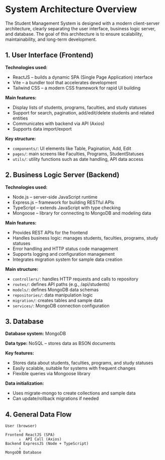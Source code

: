 # System Architecture Overview

The Student Management System is designed with a modern client-server architecture, clearly separating the user interface, business logic server, and database. The goal of this architecture is to ensure scalability, maintainability, and long-term development.

## 1. User Interface (Frontend)

**Technologies used:**

- ReactJS – builds a dynamic SPA (Single Page Application) interface
- Vite – a bundler tool that accelerates development
- Tailwind CSS – a modern CSS framework for rapid UI building

**Main features:**

- Display lists of students, programs, faculties, and study statuses
- Support for search, pagination, add/edit/delete students and related entities
- Communicates with backend via API (Axios)
- Supports data import/export

**Key structure:**

- `components/`: UI elements like Table, Pagination, Add, Edit
- `pages/`: main screens like Faculties, Programs, StudentStatuses
- `utils/`: utility functions such as date handling, API data access

## 2. Business Logic Server (Backend)

**Technologies used:**

- Node.js – server-side JavaScript runtime
- Express.js – framework for building RESTful APIs
- TypeScript – extends JavaScript with type checking
- Mongoose – library for connecting to MongoDB and modeling data

**Main features:**

- Provides REST APIs for the frontend
- Handles business logic: manages students, faculties, programs, study statuses
- Error handling and HTTP status code management
- Supports logging and configuration management
- Integrates migration system for sample data creation

**Main structure:**

- `controllers/`: handles HTTP requests and calls to repository
- `routes/`: defines API paths (e.g., /api/students)
- `models/`: defines MongoDB data schemas
- `repositories/`: data manipulation logic
- `migration/`: creates tables and sample data
- `services/`: MongoDB connection configuration

## 3. Database

**Database system:** MongoDB

**Data type:** NoSQL – stores data as BSON documents

**Key features:**

- Stores data about students, faculties, programs, and study statuses
- Easily scalable, suitable for systems with frequent changes
- Flexible queries via Mongoose library

**Data initialization:**

- Uses migrate-mongo to create collections and sample data
- Can update/rollback migrations if needed

## 4. General Data Flow

```
User (browser)
      ↓
Frontend ReactJS (SPA)
      ↓  API Call (Axios)
Backend ExpressJS (Node + TypeScript)
      ↓
MongoDB Database
```
